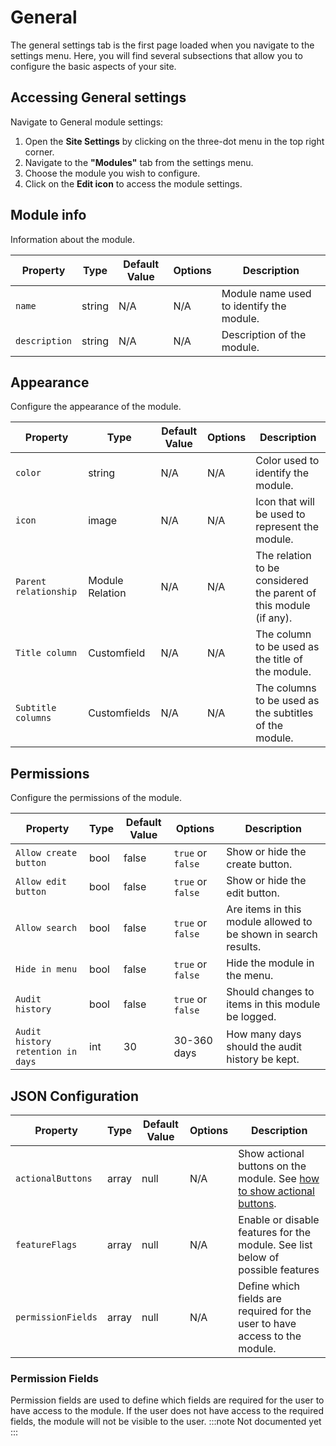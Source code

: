 # General

The general settings tab is the first page loaded when you navigate to the settings menu. Here, you will find several subsections that allow you to configure the basic aspects of your site.

## Accessing General settings

Navigate to General module settings:

1. Open the **Site Settings** by clicking on the three-dot menu in the top right corner.
2. Navigate to the **"Modules"** tab from the settings menu.
3. Choose the module you wish to configure.
4. Click on the **Edit icon** to access the module settings.

## Module info

Information about the module.

| Property                 | Type    | Default Value  | Options        | Description                                                                 |
|--------------------------|---------|----------------|----------------|-----------------------------------------------------------------------------|
| `name`                   | string  | N/A            | N/A            | Module name used to identify the module.                           |
| `description`            | string  | N/A            | N/A            | Description of the module.        |

## Appearance

Configure the appearance of the module.

| Property                 | Type    | Default Value  | Options        | Description                                                                 |
|--------------------------|---------|----------------|----------------|-----------------------------------------------------------------------------|
| `color`                  | string  | N/A            | N/A            | Color used to identify the module.                           |
| `icon`                   | image   | N/A            | N/A            | Icon that will be used to represent the module.        |
| `Parent relationship`    | Module Relation    | N/A            | N/A            | The relation to be considered the parent of this module (if any).        |
| `Title column`          | Customfield  | N/A            | N/A            | The column to be used as the title of the module.        |
| `Subtitle columns`          | Customfields  | N/A            | N/A            | The columns to be used as the subtitles of the module.        |

## Permissions

Configure the permissions of the module.

| Property                 | Type    | Default Value  | Options        | Description                                                                 |
|--------------------------|---------|----------------|----------------|-----------------------------------------------------------------------------|
| `Allow create button`   | bool    | false          | `true` or `false` | Show or hide the create button. |
| `Allow edit button`     | bool    | false          | `true` or `false` | Show or hide the edit button. |
| `Allow search`          | bool    | false          | `true` or `false` | Are items in this module allowed to be shown in search results. |
| `Hide in menu`          | bool    | false          | `true` or `false` | Hide the module in the menu. |	
| `Audit history`         | bool    | false          | `true` or `false` | Should changes to items in this module be logged. |
| `Audit history retention in days` | int | 30          | 30-360 days            | How many days should the audit history be kept. |

## JSON Configuration

| Property                 | Type    | Default Value  | Options        | Description                                                                 |
|--------------------------|---------|----------------|----------------|-----------------------------------------------------------------------------|
| `actionalButtons`     | array  | null           | N/A            | Show actional buttons on the module. See [how to show actional buttons](/docs/sites/actionalbuttons/how-to-use). |
| `featureFlags`        | array  | null           | N/A            | Enable or disable features for the module. See list below of possible features |
| `permissionFields`    | array  | null           | N/A            | Define which fields are required for the user to have access to the module. |

### Permission Fields
Permission fields are used to define which fields are required for the user to have access to the module. If the user does not have access to the required fields, the module will not be visible to the user.
:::note
Not documented yet
:::